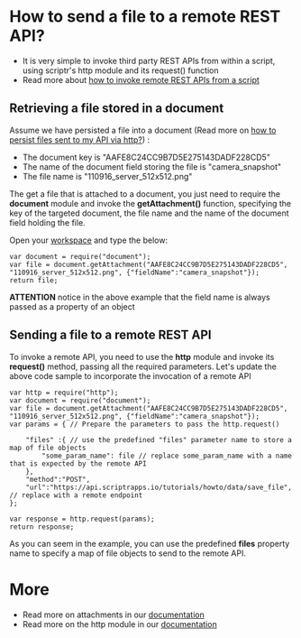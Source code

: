# How to send a file to a remote REST API?

- It is very simple to invoke third party REST APIs from within a script, using scriptr's http module and its request() function
- Read more about [how to invoke remote REST APIs from a script](https://github.com/scriptrdotio/howto/blob/master/remote/invoke_rest_api.md)

## Retrieving a file stored in a document

Assume we have persisted a file into a document (Read more on [how to persist files sent to my API via http?](../data/upload_files.md))
:
- The document key is "AAFE8C24CC9B7D5E275143DADF228CD5" 
- The name of the document field storing the file is "camera_snapshot"
- The file name is "110916_server_512x512.png" 

The get a file that is attached to a document, you just need to require the **document** module and invoke the **getAttachment()** function, specifying the key of the targeted document, the file name and the name of the document field holding the file.

Open your [workspace](https://www.scriptr.io/workspace) and type the below:

```
var document = require("document");
var file = document.getAttachment("AAFE8C24CC9B7D5E275143DADF228CD5", "110916_server_512x512.png", {"fieldName":"camera_snapshot"});
return file;
```

**ATTENTION** notice in the above example that the field name is always passed as a property of an object

## Sending a file to a remote REST API

To invoke a remote API, you need to use the **http** module and invoke its **request()** method, passing all the required parameters. Let's update the above code sample to incorporate the invocation of a remote API

```
var http = require("http");
var document = require("document");
var file = document.getAttachment("AAFE8C24CC9B7D5E275143DADF228CD5", "110916_server_512x512.png", {"fieldName":"camera_snapshot"});
var params = { // Prepare the parameters to pass the http.request()

    "files" :{ // use the predefined "files" parameter name to store a map of file objects
        "some_param_name": file // replace some_param_name with a name that is expected by the remote API
    },
    "method":"POST",
    "url":"https://api.scriptrapps.io/tutorials/howto/data/save_file", // replace with a remote endpoint
};

var response = http.request(params);
return response;
````

As you can seem in the example, you can use the predefined **files** property name to specify a map of file objects to send to the remote API.

# More

- Read more on attachments in our [documentation](https://www.scriptr.io/documentation#documentation-get-attachmentgetAttachment)
- Read more on the http module in our [documentation](https://www.scriptr.io/documentation#documentation-httphttpModule)
